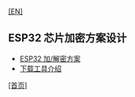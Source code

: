 [[EN]](readme_en.md)

## ESP32 芯片加密方案设计

* [ESP32 加/解密方案](esp32_secure_and_encrypt_cn.md)
* [下载工具介绍](download_tool_en.md)

[[首页]](../readme_cn.md)

